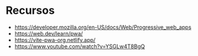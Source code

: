 # Recursos

- https://developer.mozilla.org/en-US/docs/Web/Progressive_web_apps
- https://web.dev/learn/pwa/
- https://vite-pwa-org.netlify.app/
- https://www.youtube.com/watch?v=YSGLw4T8BgQ


